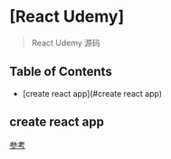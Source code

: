 # [React Udemy]

> React Udemy 源码

## Table of Contents

* [create react app](#create react app)


## create react app

[参考][url1]


[url1]: https://github.com/facebook/create-react-app